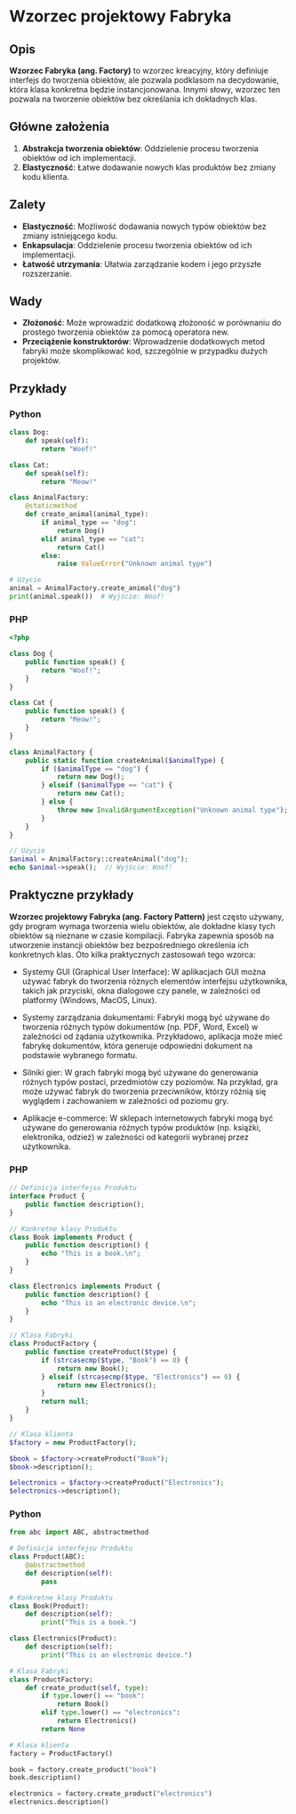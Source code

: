 # Wzorzec projektowy Fabryka

## Opis

**Wzorzec Fabryka (ang. Factory)** to wzorzec kreacyjny, który definiuje interfejs do tworzenia obiektów, ale pozwala podklasom na decydowanie, która klasa konkretna będzie instancjonowana. Innymi słowy, wzorzec ten pozwala na tworzenie obiektów bez określania ich dokładnych klas.

## Główne założenia
1. **Abstrakcja tworzenia obiektów**: Oddzielenie procesu tworzenia obiektów od ich implementacji.
2. **Elastyczność**: Łatwe dodawanie nowych klas produktów bez zmiany kodu klienta.

## Zalety
- **Elastyczność**: Możliwość dodawania nowych typów obiektów bez zmiany istniejącego kodu.
- **Enkapsulacja**: Oddzielenie procesu tworzenia obiektów od ich implementacji.
- **Łatwość utrzymania**: Ułatwia zarządzanie kodem i jego przyszłe rozszerzanie.

## Wady
- **Złożoność**: Może wprowadzić dodatkową złożoność w porównaniu do prostego tworzenia obiektów za pomocą operatora new.
- **Przeciążenie konstruktorów**: Wprowadzenie dodatkowych metod fabryki może skomplikować kod, szczególnie w przypadku dużych projektów.

## Przykłady

### Python

```python
class Dog:
    def speak(self):
        return "Woof!"

class Cat:
    def speak(self):
        return "Meow!"

class AnimalFactory:
    @staticmethod
    def create_animal(animal_type):
        if animal_type == "dog":
            return Dog()
        elif animal_type == "cat":
            return Cat()
        else:
            raise ValueError("Unknown animal type")

# Użycie
animal = AnimalFactory.create_animal("dog")
print(animal.speak())  # Wyjście: Woof!
```

### PHP

```php
<?php

class Dog {
    public function speak() {
        return "Woof!";
    }
}

class Cat {
    public function speak() {
        return "Meow!";
    }
}

class AnimalFactory {
    public static function createAnimal($animalType) {
        if ($animalType == "dog") {
            return new Dog();
        } elseif ($animalType == "cat") {
            return new Cat();
        } else {
            throw new InvalidArgumentException("Unknown animal type");
        }
    }
}

// Użycie
$animal = AnimalFactory::createAnimal("dog");
echo $animal->speak();  // Wyjście: Woof!
```

## Praktyczne przykłady

**Wzorzec projektowy Fabryka (ang. Factory Pattern)** jest często używany, gdy program wymaga tworzenia wielu obiektów, ale dokładne klasy tych obiektów są nieznane w czasie kompilacji. Fabryka zapewnia sposób na utworzenie instancji obiektów bez bezpośredniego określenia ich konkretnych klas. Oto kilka praktycznych zastosowań tego wzorca:

- Systemy GUI (Graphical User Interface): W aplikacjach GUI można używać fabryk do tworzenia różnych elementów interfejsu użytkownika, takich jak przyciski, okna dialogowe czy panele, w zależności od platformy (Windows, MacOS, Linux).

- Systemy zarządzania dokumentami: Fabryki mogą być używane do tworzenia różnych typów dokumentów (np. PDF, Word, Excel) w zależności od żądania użytkownika. Przykładowo, aplikacja może mieć fabrykę dokumentów, która generuje odpowiedni dokument na podstawie wybranego formatu.

- Silniki gier: W grach fabryki mogą być używane do generowania różnych typów postaci, przedmiotów czy poziomów. Na przykład, gra może używać fabryk do tworzenia przeciwników, którzy różnią się wyglądem i zachowaniem w zależności od poziomu gry.

- Aplikacje e-commerce: W sklepach internetowych fabryki mogą być używane do generowania różnych typów produktów (np. książki, elektronika, odzież) w zależności od kategorii wybranej przez użytkownika.

### PHP
```PHP
// Definicja interfejsu Produktu
interface Product {
    public function description();
}

// Konkretne klasy Produktu
class Book implements Product {
    public function description() {
        echo "This is a book.\n";
    }
}

class Electronics implements Product {
    public function description() {
        echo "This is an electronic device.\n";
    }
}

// Klasa Fabryki
class ProductFactory {
    public function createProduct($type) {
        if (strcasecmp($type, "Book") == 0) {
            return new Book();
        } elseif (strcasecmp($type, "Electronics") == 0) {
            return new Electronics();
        }
        return null;
    }
}

// Klasa klienta
$factory = new ProductFactory();

$book = $factory->createProduct("Book");
$book->description();

$electronics = $factory->createProduct("Electronics");
$electronics->description();
```

### Python

```python
from abc import ABC, abstractmethod

# Definicja interfejsu Produktu
class Product(ABC):
    @abstractmethod
    def description(self):
        pass

# Konkretne klasy Produktu
class Book(Product):
    def description(self):
        print("This is a book.")

class Electronics(Product):
    def description(self):
        print("This is an electronic device.")

# Klasa Fabryki
class ProductFactory:
    def create_product(self, type):
        if type.lower() == "book":
            return Book()
        elif type.lower() == "electronics":
            return Electronics()
        return None

# Klasa klienta
factory = ProductFactory()

book = factory.create_product("book")
book.description()

electronics = factory.create_product("electronics")
electronics.description()
```